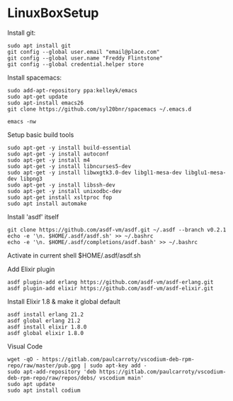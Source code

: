 # LinuxBoxSetup
Install git:

    sudo apt install git
    git config --global user.email "email@place.com"
    git config --global user.name "Freddy Flintstone"
    git config --global credential.helper store


Install spacemacs:

    sudo add-apt-repository ppa:kelleyk/emacs
    sudo apt-get update
    sudo apt-install emacs26
    git clone https://github.com/syl20bnr/spacemacs ~/.emacs.d

    emacs -nw

Setup basic build tools

    sudo apt-get -y install build-essential
    sudo apt-get -y install autoconf
    sudo apt-get -y install m4
    sudo apt-get -y install libncurses5-dev
    sudo apt-get -y install libwxgtk3.0-dev libgl1-mesa-dev libglu1-mesa-dev libpng3
    sudo apt-get -y install libssh-dev
    sudo apt-get -y install unixodbc-dev
    sudo apt-get install xsltproc fop
    sudo apt install automake

Install 'asdf' itself

    git clone https://github.com/asdf-vm/asdf.git ~/.asdf --branch v0.2.1
    echo -e '\n. $HOME/.asdf/asdf.sh' >> ~/.bashrc
    echo -e '\n. $HOME/.asdf/completions/asdf.bash' >> ~/.bashrc

Activate in current shell
    $HOME/.asdf/asdf.sh

Add Elixir plugin
    
    asdf plugin-add erlang https://github.com/asdf-vm/asdf-erlang.git
    asdf plugin-add elixir https://github.com/asdf-vm/asdf-elixir.git

Install Elixir 1.8 & make it global default

    asdf install erlang 21.2
    asdf global erlang 21.2
    asdf install elixir 1.8.0
    asdf global elixir 1.8.0

Visual Code

    wget -qO - https://gitlab.com/paulcarroty/vscodium-deb-rpm-repo/raw/master/pub.gpg | sudo apt-key add -
    sudo apt-add-repository 'deb https://gitlab.com/paulcarroty/vscodium-deb-rpm-repo/raw/repos/debs/ vscodium main'
    sudo apt update
    sudo apt install codium
